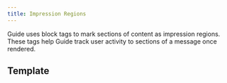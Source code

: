 ```yaml
---
title: Impression Regions
---
```


Guide uses block tags to mark sections of content as impression regions. These tags help Guide track user activity to sections of a message once rendered.

## Template

<gist data-gist="https://gist.github.com/ryanwilliamsET/16f9fa9b600b5971f564719fdae47b58.js"></gist>
